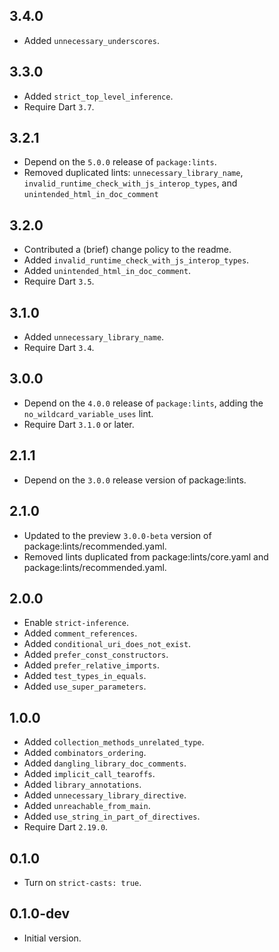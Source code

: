 ## 3.4.0

- Added `unnecessary_underscores`.

## 3.3.0

- Added `strict_top_level_inference`.
- Require Dart `3.7`.

## 3.2.1

- Depend on the `5.0.0` release of `package:lints`.
- Removed duplicated lints: `unnecessary_library_name`,
  `invalid_runtime_check_with_js_interop_types`, and
  `unintended_html_in_doc_comment`

## 3.2.0

- Contributed a (brief) change policy to the readme.
- Added `invalid_runtime_check_with_js_interop_types`.
- Added `unintended_html_in_doc_comment`.
- Require Dart `3.5`.

## 3.1.0

- Added `unnecessary_library_name`.
- Require Dart `3.4`.

## 3.0.0

- Depend on the `4.0.0` release of `package:lints`, adding the
  `no_wildcard_variable_uses` lint.
- Require Dart `3.1.0` or later.

## 2.1.1

- Depend on the `3.0.0` release version of package:lints.

## 2.1.0

- Updated to the preview `3.0.0-beta` version of package:lints/recommended.yaml.
- Removed lints duplicated from package:lints/core.yaml and
  package:lints/recommended.yaml.

## 2.0.0

- Enable `strict-inference`.
- Added `comment_references`.
- Added `conditional_uri_does_not_exist`.
- Added `prefer_const_constructors`.
- Added `prefer_relative_imports`.
- Added `test_types_in_equals`.
- Added `use_super_parameters`.

## 1.0.0

- Added `collection_methods_unrelated_type`.
- Added `combinators_ordering`.
- Added `dangling_library_doc_comments`.
- Added `implicit_call_tearoffs`.
- Added `library_annotations`.
- Added `unnecessary_library_directive`.
- Added `unreachable_from_main`.
- Added `use_string_in_part_of_directives`.
- Require Dart `2.19.0`.

## 0.1.0

- Turn on `strict-casts: true`.

## 0.1.0-dev

- Initial version.
